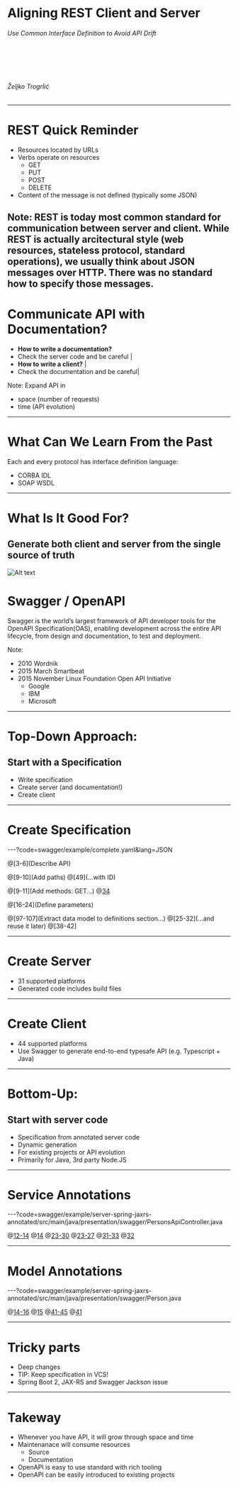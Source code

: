 Aligning REST Client and Server
==============

###### Use Common Interface Definition to Avoid API Drift
<BR><BR><BR>
###### Željko Trogrlić

---
# REST Quick Reminder
* Resources located by URLs
* Verbs operate on resources
  * GET
  * PUT
  * POST
  * DELETE
* Content of the message is not defined (typically some JSON)

Note:
REST is today most common standard for communication between server and client.
While REST is actually arcitectural style (web resources, stateless protocol, standard operations),
we usually think about JSON messages over HTTP.
There was no standard how to specify those messages.
---
# Communicate API with Documentation?

- **How to write a documentation?**
- Check the server code and be careful |
- **How to write a client?**             |
- Check the documentation and be careful|

Note:
Expand API in
* space (number of requests)
* time (API evolution)
---
# What Can We Learn From the Past
Each and every protocol has interface definition language:
* CORBA IDL
* SOAP WSDL
---
# What Is It Good For?
Generate both client and server from the single source of truth
---
![Alt text](http://github.com/OAI/OpenAPI-Style-Guide/raw/master/graphics/bitmap/OpenAPI_Logo_Pantone.png "Logo")
# Swagger / OpenAPI
Swagger is the world’s largest framework of API developer tools 
for the OpenAPI Specification(OAS),
enabling development across the entire API lifecycle,
from design and documentation, to test and deployment.

Note:
* 2010 Wordnik
* 2015 March Smartbeat
* 2015 November Linux Foundation Open API Initiative
  * Google
  * IBM
  * Microsoft
---
# Top-Down Approach:
## Start with a Specification

* Write specification
* Create server (and documentation!)
* Create client
---
# Create Specification

---?code=swagger/example/complete.yaml&lang=JSON

@[3-6](Describe API)

@[9-10](Add paths)
@[49](...with ID)

@[9-11](Add methods: GET...)
@[34](...POST)

@[16-24](Define parameters)

@[97-107](Extract data model to definitions section...)
@[25-32](...and reuse it later)
@[38-42]

---
# Create Server
* 31 supported platforms
* Generated code includes build files
---
# Create Client
* 44 supported platforms
* Use Swagger to generate end-to-end typesafe API (e.g. Typescript + Java)
---
# Bottom-Up:
## Start with server code

* Specification from annotated server code
* Dynamic generation
* For existing projects or API evolution
* Primarily for Java, 3rd party Node.JS
---
# Service Annotations

---?code=swagger/example/server-spring-jaxrs-annotated/src/main/java/presentation/swagger/PersonsApiController.java

@[12-14](Class)
@[14](API)
@[23-30](Method)
@[23-27](Operation)
@[31-33](Parameters)
@[32](Parameters)

---
# Model Annotations

---?code=swagger/example/server-spring-jaxrs-annotated/src/main/java/presentation/swagger/Person.java

@[14-16](Class)
@[15](Class)
@[41-45](Property)
@[41](Property)

---
# Tricky parts
* Deep changes
* TIP: Keep specification in VCS!
* Spring Boot 2, JAX-RS and Swagger Jackson issue
---
# Takeway
* Whenever you have API, it will grow through space and time
* Maintenanace will consume resources
  * Source
  * Documentation
* OpenAPI is easy to use standard with rich tooling
* OpenAPI can be easily introduced to existing projects
